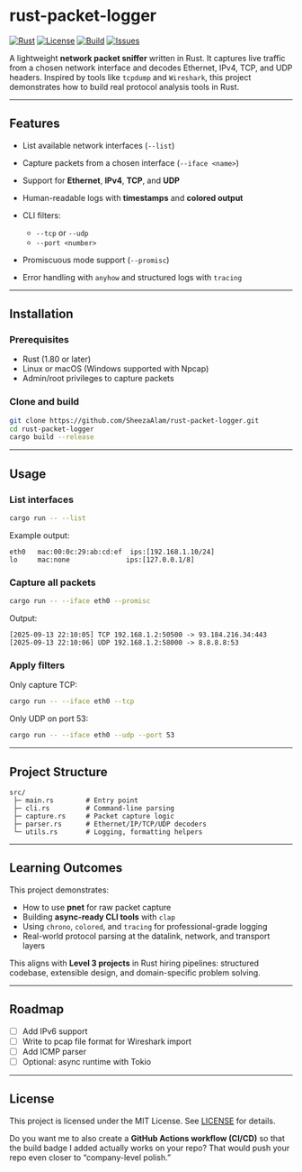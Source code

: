 # rust-packet-logger

[![Rust](https://img.shields.io/badge/Rust-1.80%2B-orange.svg)](https://www.rust-lang.org/)
[![License](https://img.shields.io/badge/license-MIT-blue.svg)](./LICENSE)
[![Build](https://img.shields.io/github/actions/workflow/status/SheezaAlam/rust-packet-logger/rust.yml?branch=main)](https://github.com/SheezaAlam/rust-packet-logger/actions)
[![Issues](https://img.shields.io/github/issues/SheezaAlam/rust-packet-logger)](https://github.com/SheezaAlam/rust-packet-logger/issues)

A lightweight **network packet sniffer** written in Rust.
It captures live traffic from a chosen network interface and decodes Ethernet, IPv4, TCP, and UDP headers.
Inspired by tools like `tcpdump` and `Wireshark`, this project demonstrates how to build real protocol analysis tools in Rust.

---

## Features

* List available network interfaces (`--list`)
* Capture packets from a chosen interface (`--iface <name>`)
* Support for **Ethernet**, **IPv4**, **TCP**, and **UDP**
* Human-readable logs with **timestamps** and **colored output**
* CLI filters:

  * `--tcp` or `--udp`
  * `--port <number>`
* Promiscuous mode support (`--promisc`)
* Error handling with `anyhow` and structured logs with `tracing`

---

## Installation

### Prerequisites

* Rust (1.80 or later)
* Linux or macOS (Windows supported with Npcap)
* Admin/root privileges to capture packets

### Clone and build

```bash
git clone https://github.com/SheezaAlam/rust-packet-logger.git
cd rust-packet-logger
cargo build --release
```

---

## Usage

### List interfaces

```bash
cargo run -- --list
```

Example output:

```
eth0   mac:00:0c:29:ab:cd:ef  ips:[192.168.1.10/24]
lo     mac:none              ips:[127.0.0.1/8]
```

### Capture all packets

```bash
cargo run -- --iface eth0 --promisc
```

Output:

```
[2025-09-13 22:10:05] TCP 192.168.1.2:50500 -> 93.184.216.34:443
[2025-09-13 22:10:06] UDP 192.168.1.2:58000 -> 8.8.8.8:53
```

### Apply filters

Only capture TCP:

```bash
cargo run -- --iface eth0 --tcp
```

Only UDP on port 53:

```bash
cargo run -- --iface eth0 --udp --port 53
```

---

## Project Structure

```
src/
 ├─ main.rs        # Entry point
 ├─ cli.rs         # Command-line parsing
 ├─ capture.rs     # Packet capture logic
 ├─ parser.rs      # Ethernet/IP/TCP/UDP decoders
 └─ utils.rs       # Logging, formatting helpers
```

---

## Learning Outcomes

This project demonstrates:

* How to use **pnet** for raw packet capture
* Building **async-ready CLI tools** with `clap`
* Using `chrono`, `colored`, and `tracing` for professional-grade logging
* Real-world protocol parsing at the datalink, network, and transport layers

This aligns with **Level 3 projects** in Rust hiring pipelines:
structured codebase, extensible design, and domain-specific problem solving.

---

## Roadmap

* [ ] Add IPv6 support
* [ ] Write to pcap file format for Wireshark import
* [ ] Add ICMP parser
* [ ] Optional: async runtime with Tokio

---

## License

This project is licensed under the MIT License. See [LICENSE](./LICENSE) for details.


Do you want me to also create a **GitHub Actions workflow (CI/CD)** so that the build badge I added actually works on your repo? That would push your repo even closer to “company-level polish.”
